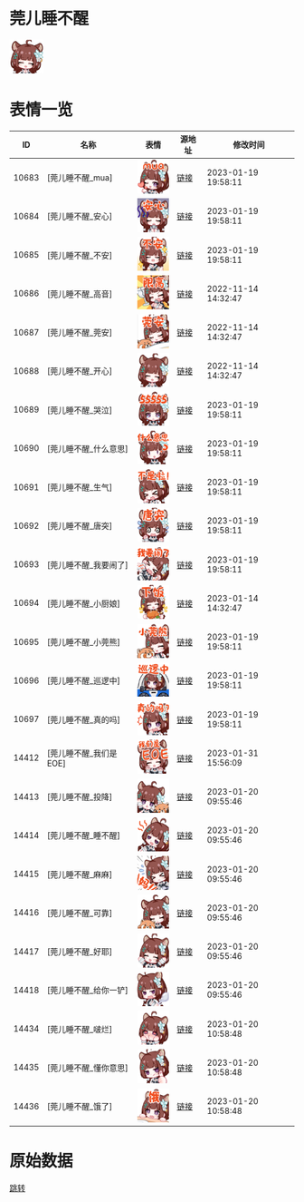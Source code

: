 # 莞儿睡不醒

<img src="./cover.png" height="60" alt="cover" />

# 表情一览

|ID|名称|表情|源地址|修改时间|
|----|----|----|----|----|
|10683|[莞儿睡不醒_mua]|<img src="./pic/010683_%5B莞儿睡不醒_mua%5D.png" height="60" alt="mua"/>|[链接](https://i0.hdslb.com/bfs/emote/2554dc6b6cc50cc210c72fd583379df0a66bacbc.png)|2023-01-19 19:58:11|
|10684|[莞儿睡不醒_安心]|<img src="./pic/010684_%5B莞儿睡不醒_安心%5D.png" height="60" alt="安心"/>|[链接](https://i0.hdslb.com/bfs/emote/6fe014700c775fc705a6ce58d4164c8d04893aa3.png)|2023-01-19 19:58:11|
|10685|[莞儿睡不醒_不安]|<img src="./pic/010685_%5B莞儿睡不醒_不安%5D.png" height="60" alt="不安"/>|[链接](https://i0.hdslb.com/bfs/emote/32224c232636d5f5d21546c075c9f0d84e7c6e07.png)|2023-01-19 19:58:11|
|10686|[莞儿睡不醒_高音]|<img src="./pic/010686_%5B莞儿睡不醒_高音%5D.png" height="60" alt="高音"/>|[链接](https://i0.hdslb.com/bfs/emote/f0f7dc1a543c70df298aa5fa9bcfb4b3a04b946e.png)|2022-11-14 14:32:47|
|10687|[莞儿睡不醒_莞安]|<img src="./pic/010687_%5B莞儿睡不醒_莞安%5D.png" height="60" alt="莞安"/>|[链接](https://i0.hdslb.com/bfs/emote/52627133089365b0147c6d4e3b13f0a2b3a382a3.png)|2022-11-14 14:32:47|
|10688|[莞儿睡不醒_开心]|<img src="./pic/010688_%5B莞儿睡不醒_开心%5D.png" height="60" alt="开心"/>|[链接](https://i0.hdslb.com/bfs/emote/c92de00a35afa64c773e1db7561067d71d6c8154.png)|2022-11-14 14:32:47|
|10689|[莞儿睡不醒_哭泣]|<img src="./pic/010689_%5B莞儿睡不醒_哭泣%5D.png" height="60" alt="哭泣"/>|[链接](https://i0.hdslb.com/bfs/emote/1e27998eafbc7845a01c64aa8611e04663e27a84.png)|2023-01-19 19:58:11|
|10690|[莞儿睡不醒_什么意思]|<img src="./pic/010690_%5B莞儿睡不醒_什么意思%5D.png" height="60" alt="什么意思"/>|[链接](https://i0.hdslb.com/bfs/emote/597cf144256d931bdc5f50dd93a4481165a84edb.png)|2023-01-19 19:58:11|
|10691|[莞儿睡不醒_生气]|<img src="./pic/010691_%5B莞儿睡不醒_生气%5D.png" height="60" alt="生气"/>|[链接](https://i0.hdslb.com/bfs/emote/7d84c3246dce1bcb8de9dc11b5bcdf9875c7c6ad.png)|2023-01-19 19:58:11|
|10692|[莞儿睡不醒_唐突]|<img src="./pic/010692_%5B莞儿睡不醒_唐突%5D.png" height="60" alt="唐突"/>|[链接](https://i0.hdslb.com/bfs/emote/2f6f398bc7d82128cb058e8bdc04b1bcb0801bb6.png)|2023-01-19 19:58:11|
|10693|[莞儿睡不醒_我要闹了]|<img src="./pic/010693_%5B莞儿睡不醒_我要闹了%5D.png" height="60" alt="我要闹了"/>|[链接](https://i0.hdslb.com/bfs/emote/88076aacade25e77071aba75335c0cc6a6c2de05.png)|2023-01-19 19:58:11|
|10694|[莞儿睡不醒_小厨娘]|<img src="./pic/010694_%5B莞儿睡不醒_小厨娘%5D.png" height="60" alt="小厨娘"/>|[链接](https://i0.hdslb.com/bfs/emote/54bf460882c9c9015a384d134a7ce5deec9162c3.png)|2023-01-14 14:32:47|
|10695|[莞儿睡不醒_小莞熊]|<img src="./pic/010695_%5B莞儿睡不醒_小莞熊%5D.png" height="60" alt="小莞熊"/>|[链接](https://i0.hdslb.com/bfs/emote/b991b058ab648285350babfc14726a4f5b107c8b.png)|2023-01-19 19:58:11|
|10696|[莞儿睡不醒_巡逻中]|<img src="./pic/010696_%5B莞儿睡不醒_巡逻中%5D.png" height="60" alt="巡逻中"/>|[链接](https://i0.hdslb.com/bfs/emote/18c5add3e6dab5e75351572b16e8066bf20246f2.png)|2023-01-19 19:58:11|
|10697|[莞儿睡不醒_真的吗]|<img src="./pic/010697_%5B莞儿睡不醒_真的吗%5D.png" height="60" alt="真的吗"/>|[链接](https://i0.hdslb.com/bfs/emote/68a14d0ac8f7898191ce88bff02bd449ce1d13f3.png)|2023-01-19 19:58:11|
|14412|[莞儿睡不醒_我们是EOE]|<img src="./pic/014412_%5B莞儿睡不醒_我们是EOE%5D.png" height="60" alt="我们是EOE"/>|[链接](https://i0.hdslb.com/bfs/emote/135711bffa7b3374fde7727b6f7cde301d990334.png)|2023-01-31 15:56:09|
|14413|[莞儿睡不醒_投降]|<img src="./pic/014413_%5B莞儿睡不醒_投降%5D.png" height="60" alt="投降"/>|[链接](https://i0.hdslb.com/bfs/emote/09de72694ae0cc6d651f657519fb3b012ea9ecc7.png)|2023-01-20 09:55:46|
|14414|[莞儿睡不醒_睡不醒]|<img src="./pic/014414_%5B莞儿睡不醒_睡不醒%5D.png" height="60" alt="睡不醒"/>|[链接](https://i0.hdslb.com/bfs/emote/4c5960c12f249e478b42b37707b2646d5260423d.png)|2023-01-20 09:55:46|
|14415|[莞儿睡不醒_麻麻]|<img src="./pic/014415_%5B莞儿睡不醒_麻麻%5D.png" height="60" alt="麻麻"/>|[链接](https://i0.hdslb.com/bfs/emote/cfc69aeee34cd189c70e347c02b76f08e83d2b9e.png)|2023-01-20 09:55:46|
|14416|[莞儿睡不醒_可靠]|<img src="./pic/014416_%5B莞儿睡不醒_可靠%5D.png" height="60" alt="可靠"/>|[链接](https://i0.hdslb.com/bfs/emote/5c97bfcb3f9a18dcdd9cf4d1d819efdca39567bb.png)|2023-01-20 09:55:46|
|14417|[莞儿睡不醒_好耶]|<img src="./pic/014417_%5B莞儿睡不醒_好耶%5D.png" height="60" alt="好耶"/>|[链接](https://i0.hdslb.com/bfs/emote/1bd5a0dd7069afe17ade6b1760f979daf13d41d9.png)|2023-01-20 09:55:46|
|14418|[莞儿睡不醒_给你一铲]|<img src="./pic/014418_%5B莞儿睡不醒_给你一铲%5D.png" height="60" alt="给你一铲"/>|[链接](https://i0.hdslb.com/bfs/emote/8f431e3c309daaa6f65edbfe8166fa0ceee4d069.png)|2023-01-20 09:55:46|
|14434|[莞儿睡不醒_啵烂]|<img src="./pic/014434_%5B莞儿睡不醒_啵烂%5D.png" height="60" alt="啵烂"/>|[链接](https://i0.hdslb.com/bfs/emote/24c621a2c9b59d89410e79648d1b8a2387c06a75.png)|2023-01-20 10:58:48|
|14435|[莞儿睡不醒_懂你意思]|<img src="./pic/014435_%5B莞儿睡不醒_懂你意思%5D.png" height="60" alt="懂你意思"/>|[链接](https://i0.hdslb.com/bfs/emote/2705f7aed0b9093cbf07f12caf7dc422a9005db9.png)|2023-01-20 10:58:48|
|14436|[莞儿睡不醒_饿了]|<img src="./pic/014436_%5B莞儿睡不醒_饿了%5D.png" height="60" alt="饿了"/>|[链接](https://i0.hdslb.com/bfs/emote/490254dd3ed62654c7e28907f7b4e2098921e379.png)|2023-01-20 10:58:48|

# 原始数据

[跳转](./raw.json)

